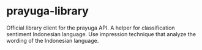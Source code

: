 # prayuga-library

Official library client for the prayuga API. A helper for classification sentiment Indonesian language.
Use impression technique that analyze the wording of the Indonesian language.
